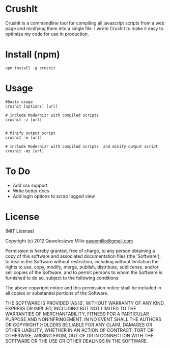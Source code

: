 # CrushIt

CrushIt is a commandline tool for compiling all javascript scripts from a web page and minifying them into a single file. I wrote CrushIt to make it easy to optimize my code for use in production. 


# Install (npm)
```
npm install -g crushit
```

# Usage
```
#Basic usage
crushit [options] [url]

# Include Modernizr with compiled scripts 
crushit -z [url]


# Minify output script 
crushit -m [url]

# Include Modernizr with compiled scripts  and minify output script
crushit -mz [url]
```


# To Do

- Add css support
- Write better docs
- Add login options to scrap logged view

# License

(MIT License)

Copyright (c) 2012 Qawelesizwe Mlilo <qawemlilo@gmail.com>

Permission is hereby granted, free of charge, to any person obtaining a copy of this software and associated documentation files (the 'Software'), to deal in the Software without restriction, including without limitation the rights to use, copy, modify, merge, publish, distribute, sublicense, and/or sell copies of the Software, and to permit persons to whom the Software is furnished to do so, subject to the following conditions:

The above copyright notice and this permission notice shall be included in all copies or substantial portions of the Software.

THE SOFTWARE IS PROVIDED 'AS IS', WITHOUT WARRANTY OF ANY KIND, EXPRESS OR IMPLIED, INCLUDING BUT NOT LIMITED TO THE WARRANTIES OF MERCHANTABILITY, FITNESS FOR A PARTICULAR PURPOSE AND NONINFRINGEMENT. IN NO EVENT SHALL THE AUTHORS OR COPYRIGHT HOLDERS BE LIABLE FOR ANY CLAIM, DAMAGES OR OTHER LIABILITY, WHETHER IN AN ACTION OF CONTRACT, TORT OR OTHERWISE, ARISING FROM, OUT OF OR IN CONNECTION WITH THE SOFTWARE OR THE USE OR OTHER DEALINGS IN THE SOFTWARE.